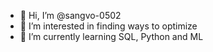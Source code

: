 - 👋 Hi, I’m @sangvo-0502
- 👀 I’m interested in finding ways to optimize
- 🌱 I’m currently learning SQL, Python and ML
<!---
sangvo-0502/sangvo-0502 is a ✨ special ✨ repository because its `README.md` (this file) appears on your GitHub profile.
You can click the Preview link to take a look at your changes.
--->

